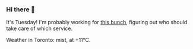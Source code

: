 ### Hi there :wave:

It's Tuesday! I'm probably working for [this bunch](https://github.com/kohofinancial), figuring out who should take care of which service.

Weather in Toronto: mist, at +11°C.
